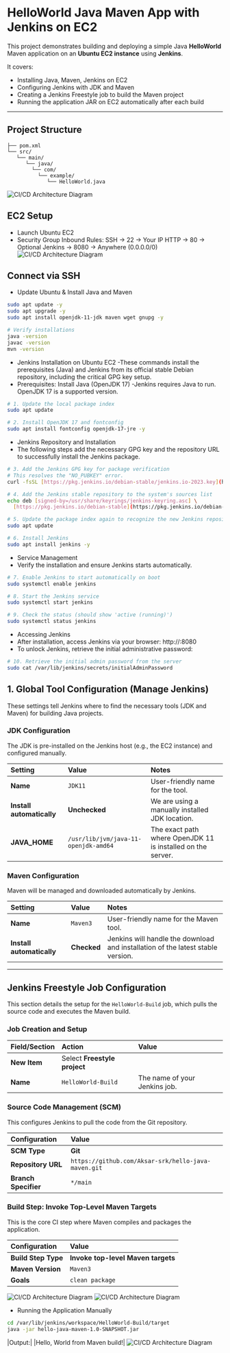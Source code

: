 

# HelloWorld Java Maven App with Jenkins on EC2

This project demonstrates building and deploying a simple Java **HelloWorld** Maven application on an **Ubuntu EC2 instance** using **Jenkins**.  

It covers:

- Installing Java, Maven, Jenkins on EC2
- Configuring Jenkins with JDK and Maven
- Creating a Jenkins Freestyle job to build the Maven project
- Running the application JAR on EC2 automatically after each build

---

## **Project Structure**
```HelloWorldProject/
├── pom.xml
└── src/
   └── main/
      └── java/
        └── com/
          └── example/
             └── HelloWorld.java
```

![CI/CD Architecture Diagram](images/vs.png)


## EC2 Setup
- Launch Ubuntu EC2
- Security Group Inbound Rules:
  SSH → 22 → Your IP
  HTTP → 80 → Optional
  Jenkins → 8080 → Anywhere (0.0.0.0/0)
  ![CI/CD Architecture Diagram](images/ec2.png)
## Connect via SSH
- Update Ubuntu & Install Java and Maven
 ```bash
sudo apt update -y
sudo apt upgrade -y
sudo apt install openjdk-11-jdk maven wget gnupg -y

# Verify installations
java -version
javac -version
mvn -version
```
- Jenkins Installation on Ubuntu EC2
 -These commands install the prerequisites (Java) and Jenkins from its official stable Debian repository, including  the critical GPG key setup.
- Prerequisites: Install Java (OpenJDK 17)
-Jenkins requires Java to run. OpenJDK 17 is a supported version.
```bash
# 1. Update the local package index
sudo apt update

# 2. Install OpenJDK 17 and fontconfig
sudo apt install fontconfig openjdk-17-jre -y
```
- Jenkins Repository and Installation
- The following steps add the necessary GPG key and the repository URL to successfully install the Jenkins package.
```bash
# 3. Add the Jenkins GPG key for package verification
# This resolves the "NO_PUBKEY" error.
curl -fsSL [https://pkg.jenkins.io/debian-stable/jenkins.io-2023.key](https://pkg.jenkins.io/debian-stable/jenkins.io-2023.key) | sudo tee /usr/share/keyrings/jenkins-keyring.asc > /dev/null

# 4. Add the Jenkins stable repository to the system's sources list
echo deb [signed-by=/usr/share/keyrings/jenkins-keyring.asc] \
  [https://pkg.jenkins.io/debian-stable](https://pkg.jenkins.io/debian-stable) binary/ | sudo tee /etc/apt/sources.list.d/jenkins.list > /dev/null

# 5. Update the package index again to recognize the new Jenkins repository
sudo apt update

# 6. Install Jenkins
sudo apt install jenkins -y
```
- Service Management
- Verify the installation and ensure Jenkins starts automatically.
```bash
# 7. Enable Jenkins to start automatically on boot
sudo systemctl enable jenkins

# 8. Start the Jenkins service
sudo systemctl start jenkins

# 9. Check the status (should show 'active (running)')
sudo systemctl status jenkins
```
- Accessing Jenkins
- After installation, access Jenkins via your browser: http://<Your-EC2-Public-IP>:8080
- To unlock Jenkins, retrieve the initial administrative password:
```bash
# 10. Retrieve the initial admin password from the server
sudo cat /var/lib/jenkins/secrets/initialAdminPassword
```

## 1. Global Tool Configuration (Manage Jenkins)

These settings tell Jenkins where to find the necessary tools (JDK and Maven) for building Java projects.

### JDK Configuration

The JDK is pre-installed on the Jenkins host (e.g., the EC2 instance) and configured manually.

| Setting | Value | Notes |
| :--- | :--- | :--- |
| **Name** | `JDK11` | User-friendly name for the tool. |
| **Install automatically** | **Unchecked** | We are using a manually installed JDK location. |
| **JAVA\_HOME** | `/usr/lib/jvm/java-11-openjdk-amd64` | The exact path where OpenJDK 11 is installed on the server. |

### Maven Configuration

Maven will be managed and downloaded automatically by Jenkins.

| Setting | Value | Notes |
| :--- | :--- | :--- |
| **Name** | `Maven3` | User-friendly name for the Maven tool. |
| **Install automatically** | **Checked** | Jenkins will handle the download and installation of the latest stable version. |

---

## Jenkins Freestyle Job Configuration

This section details the setup for the `HelloWorld-Build` job, which pulls the source code and executes the Maven build.

### Job Creation and Setup

| Field/Section | Action | Value |
| :--- | :--- | :--- |
| **New Item** | Select **Freestyle project** | |
| **Name** | `HelloWorld-Build` | The name of your Jenkins job. |

### Source Code Management (SCM)

This configures Jenkins to pull the code from the Git repository.

| Configuration | Value |
| :--- | :--- |
| **SCM Type** | **Git** |
| **Repository URL** | `https://github.com/Aksar-srk/hello-java-maven.git` |
| **Branch Specifier** | `*/main` | Specifies the branch to build. |

### Build Step: Invoke Top-Level Maven Targets

This is the core CI step where Maven compiles and packages the application.

| Configuration | Value |
| :--- | :--- |
| **Build Step Type** | **Invoke top-level Maven targets** |
| **Maven Version** | `Maven3` | (Select the Maven tool name configured in Section 1) |
| **Goals** | `clean package` | Compiles the code and creates the `.jar` file. |
![CI/CD Architecture Diagram](images/j-1.png)
![CI/CD Architecture Diagram](images/j.png)

- Running the Application Manually
```bash
cd /var/lib/jenkins/workspace/HelloWorld-Build/target
java -jar hello-java-maven-1.0-SNAPSHOT.jar
```
|Output:|
|Hello, World from Maven build!|
![CI/CD Architecture Diagram](images/output.png)
